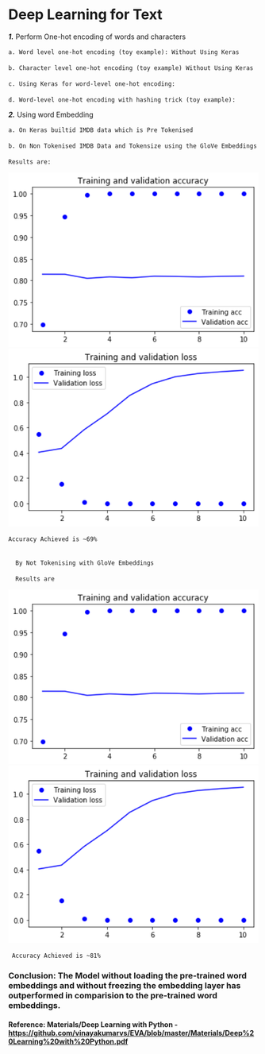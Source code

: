 # Deep Learning for Text

***1.*** Perform One-hot encoding of words and characters

    a. Word level one-hot encoding (toy example): Without Using Keras
    
    b. Character level one-hot encoding (toy example) Without Using Keras
    
    c. Using Keras for word-level one-hot encoding:
    
    d. Word-level one-hot encoding with hashing trick (toy example):
    
***2.*** Using word Embedding

    a. On Keras builtid IMDB data which is Pre Tokenised
    
    b. On Non Tokenised IMDB Data and Tokensize using the GloVe Embeddings
    
    Results are:


<img src="https://github.com/vinayakumarvs/EVA/blob/master/Phase%20-%20II/Assignment%201/ResultsGraph/TrainAccuracyWithoutPreTrain.png" width="100%" height="50%">
</centre>

<img src="https://github.com/vinayakumarvs/EVA/blob/master/Phase%20-%20II/Assignment%201/ResultsGraph/LossAccuracyWithoutPreTrain.png" width="100%" height="50%">
</centre>
    
    Accuracy Achieved is ~69%
    
    
      By Not Tokenising with GloVe Embeddings
      
      Results are
      
<img src="https://github.com/vinayakumarvs/EVA/blob/master/Phase%20-%20II/Assignment%201/download%20(2).png" width="100%" height="50%">
</centre>

<img src="https://github.com/vinayakumarvs/EVA/blob/master/Phase%20-%20II/Assignment%201/download%20(3).png" width="100%" height="50%">
</centre>

     Accuracy Achieved is ~81%

### Conclusion: The Model without loading the pre-trained word embeddings and without freezing the embedding layer has outperformed in comparision to the pre-trained word embeddings.


      
#### Reference: Materials/Deep Learning with Python - https://github.com/vinayakumarvs/EVA/blob/master/Materials/Deep%20Learning%20with%20Python.pdf
